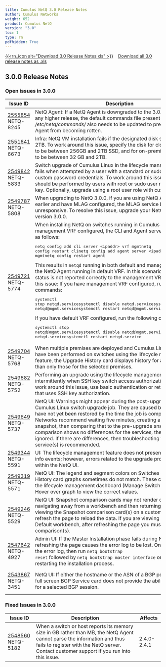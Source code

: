 ```yaml
---
title: Cumulus NetQ 3.0 Release Notes
author: Cumulus Networks
weight: 652
product: Cumulus NetQ
version: "3.0"
toc: 1
type: rn
pdfhidden: True
---
```

<a href="/cumulus-netq-30/rn.xls"> {{<rn_icon alt="Download 3.0 Release Notes xls" >}}</a>&nbsp;&nbsp;&nbsp;&nbsp;<a href="/cumulus-netq-30/rn.xls">Download all 3.0 release notes as .xls</a>
## 3.0.0 Release Notes
### Open issues in 3.0.0

|  Issue ID 	|   Description	|   Affects	|   Fixed |
|---	        |---	        |---	    |---	                |
| <a name="2555854"></a> [2555854](#2555854) <a name="2555854"></a> <br />NETQ-8245 | NetQ Agent: If a NetQ Agent is downgraded to the 3.0.0 version from any higher release, the default commands file present in the _/etc/netq/commands/_ also needs to be updated to prevent the NetQ Agent from becoming rotten. | 3.0.0-3.3.1 | |
| <a name="2551641"></a> [2551641](#2551641) <a name="2551641"></a> <br />NETQ-6673 | Infra: NetQ VM installation fails if the designated disk size is greater than 2TB. To work around this issue, specify the disk for cloud deployments to be between 256GB and 2TB SSD, and for on-premises deployments to be between 32 GB and 2TB. | 2.4.0-3.1.1 | 3.2.0-3.3.1|
| <a name="2549842"></a> [2549842](#2549842) <a name="2549842"></a> <br />NETQ-5833 | Switch upgrade of Cumulus Linux in the lifecycle management feature fails when attempted by a user with a standard or sudo user role and custom password credentials. To work around this issue, upgrades should be performed by users with root or sudo user role and an SSH key. Optionally, upgrade using a root user role with custom password.  | 3.0.0-3.0.1 | 3.1.0-3.3.1|
| <a name="2549787"></a> [2549787](#2549787) <a name="2549787"></a> <br />NETQ-5808 | When upgrading to NetQ 3.0.0, if you are using NetQ Agent 2.3.1 or earlier and have MLAG configured, the MLAG service becomes unresponsive. To resolve this issue, upgrade your NetQ Agents to version 3.0.0. | 3.0.0-3.0.1 | 3.1.0-3.3.1|
| <a name="2549721"></a> [2549721](#2549721) <a name="2549721"></a> <br />NETQ-5774 | When installing NetQ on switches running in Cumulus Linux 3.7.x  with management VRF configured, the CLI and Agent server are configured as follows:<pre>netq config add cli server \<ipaddr\> vrf mgmtnetq config restart clinetq config add agent server \<ipaddr\> vrf mgmtnetq config restart agent</pre>This results in <code>netqd</code> running in both default and management VRF and the NetQ Agent running in default VRF. In this scenario, the NetQ Agent status is not reported correctly to the management VRF. To workaround this issue: If you have management VRF configured, run the following commands:<pre>systemctl stop netqd.servicesystemctl disable netqd.servicesystemctl enable netqd&#64;mgmt.servicesystemctl restart netqd&#64;mgmt.service</pre>If you have default VRF configured, run the following commands:<pre>systemctl stop netqd&#64;mgmt.servicesystemctl disable netqd&#64;mgmt.servicesystemctl enable netqd.servicesystemctl restart netqd.service</pre> | 3.0.0-3.0.1 | 3.1.0-3.3.1|
| <a name="2549704"></a> [2549704](#2549704) <a name="2549704"></a> <br />NETQ-5768 | When multiple premises are deployed and Cumulus Linux upgrades have been performed on switches using the lifecycle management feature, the Upgrade History card displays history for all premises rather than only those for the selected premises. | 3.0.0-3.0.1 | 3.1.0-3.3.1|
| <a name="2549682"></a> [2549682](#2549682) <a name="2549682"></a> <br />NETQ-5752 | Performing an upgrade using the lifecycle management feature fails intermittently when SSH key switch access authorization is used. To work around this issue, use basic authentication or retry an upgrade job that uses SSH key authorization. | 3.0.0-3.0.1 | 3.1.0-3.3.1|
| <a name="2549649"></a> [2549649](#2549649) <a name="2549649"></a> <br />NETQ-5737 | NetQ UI: Warnings might appear during the post-upgrade phase for a Cumulus Linux switch upgrade job. They are caused by services that have not yet been restored by the time the job is complete. Cumulus Networks recommend waiting five minutes, creating a network snapshot, then comparing that to the pre-upgrade snapshot. If the comparison shows no differences for the services, the warnings can be ignored. If there are differences, then troubleshooting the relevant service(s) is recommended. | 3.0.0-3.3.1 | |
| <a name="2549344"></a> [2549344](#2549344) <a name="2549344"></a> <br />NETQ-5591 | UI: The lifecycle management feature does not present general alarm or info events; however, errors related to the upgrade process are reported within the NetQ UI. | 3.0.0-3.1.1 | 3.2.0-3.3.1|
| <a name="2549319"></a> [2549319](#2549319) <a name="2549319"></a> <br />NETQ-5571 | NetQ UI: The legend and segment colors on Switches and Upgrade History card graphs sometimes do not match. These cards appear on the lifecycle management dashboard (Manage Switch Assets view). Hover over graph to view the correct values. | 3.0.0-3.3.1 | |
| <a name="2549246"></a> [2549246](#2549246) <a name="2549246"></a> <br />NETQ-5529 | NetQ UI: Snapshot comparison cards may not render correctly after navigating away from a workbench and then returning to it. If you are viewing the Snapshot comparison card(s) on a custom workbench, refresh the page to reload the data. If you are viewing it on the Cumulus Default workbench, after refreshing the page you must recreate the comparison(s). | 2.4.0-3.2.1 | 3.3.0-3.3.1|
| <a name="2547642"></a> [2547642](#2547642) <a name="2547642"></a> <br />NETQ-4927 | Admin UI: If the Master Installation phase fails during NetQ installation, refreshing the page causes the error log to be lost. On failure, download the error log, then run <code>netq bootstrap reset</code> followed by <code>netq bootstrap master interface</code> on the node before restarting the installation process. | 2.4.1-3.0.1 | 3.1.0-3.3.1|
| <a name="2543867"></a> [2543867](#2543867) <a name="2543867"></a> <br />NETQ-3451 | NetQ UI: If either the hostname or the ASN of a BGP peer is invalid, the full screen BGP Service card does not provide the ability to open cards for a selected BGP session. | 2.3.0-2.4.1, 3.0.0-3.3.1 | |

### Fixed Issues in 3.0.0
|  Issue ID 	|   Description	|   Affects	|
|---	        |---	        |---	    |
| <a name="2548560"></a> [2548560](#2548560) <a name="2548560"></a> <br />NETQ-5182 | When a switch or host reports its memory size in GB rather than MB, the NetQ Agent cannot parse the information and thus fails to register with the NetQ server. Contact customer support if you run into this issue. | 2.4.0-2.4.1 | |

